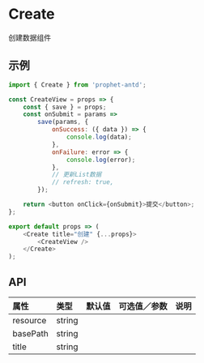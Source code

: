 # Create

创建数据组件

## 示例

```js
import { Create } from 'prophet-antd';

const CreateView = props => {
    const { save } = props;
    const onSubmit = params =>
        save(params, {
            onSuccess: ({ data }) => {
                console.log(data);
            },
            onFailure: error => {
                console.log(error);
            },
            // 更新List数据
            // refresh: true,
        });

    return <button onClick={onSubmit}>提交</button>;
};

export default props => (
    <Create title="创建" {...props}>
        <CreateView />
    </Create>
);
```

## API

| 属性     | 类型   | 默认值 | 可选值／参数 | 说明 |
| :------- | :----- | :----- | :----------- | :--- |
| resource | string |        |              |      |
| basePath | string |        |              |      |
| title    | string |        |              |      |
